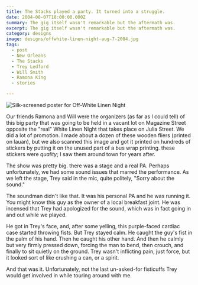 ```yaml
---
title: The Stacks played a party. It turned into a struggle.
date: 2004-08-07T18:00:00.000Z
summary: The gig itself wasn't remarkable but the aftermath was.
excerpt: The gig itself wasn't remarkable but the aftermath was.
category: designs
image: designs/offwhite-linen-night-aug-7-2004.jpg
tags:
  - post 
  - New Orleans
  - The Stacks
  - Trey Ledford
  - Will Smith
  - Ramona King
  - stories

---
```


![Silk-screened poster for Off-White Linen Night](/static/img/designs/offwhite-linen-night-aug-7-2004.jpg "Silk-screened poster for Off-White Linen Night")

Our friends Ramona and Will were the organizers (as far as I could tell) of this big party that was going to be held in a vacant lot on Magazine Street opposite the "real" White Linen Night that takes place on Julia Street. We did a lot of promotion. I made about a dozen of these wooden fliers (printed on lauan), but we also scanned this image and got it printed on hundreds of stickers by putting it on the unused part of a bus wrap printing. these stickers were _quality_; I saw them around town for years after.

The show was pretty big. there was a stage and a real PA. Perhaps unfortunately, we had some sound issues that marred the performance. As we left the stage, Trey said in the mic, quite politely, "Sorry about the sound." 

The soundman didn't like that. It was his personal PA and he was running it. You might know this guy as the owner of a local breakfast joint. He was incensed that Trey had apologized for the sound, which was in fact going in and out while we played.

He got in Trey's face, and, after some yelling, this purple-faced cardiac case started throwing fists. But Trey stayed calm. He caught the guy's fist in the palm of his hand. Then he caught his other hand. And then he calmly but very firmly pressed down, forcing the man to bend, then crouch, and finally to sit quietly on the ground. Trey wasn't inflicting pain, just force, but it looked sort of like crushing a can, or a spirit.

And that was it. Unfortunately, not the last un-asked-for fisticuffs Trey would get involved in while touring around with me.